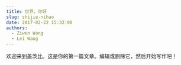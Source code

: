 ```yaml
---
title: 世界，你好
slug: shijie-nihao
date: 2017-02-22 15:32:00
authors:
  - Ziwen Wang
  - Lei Wang
---
```


欢迎来到盖茨比。这是你的第一篇文章。编辑或删除它，然后开始写作吧！
